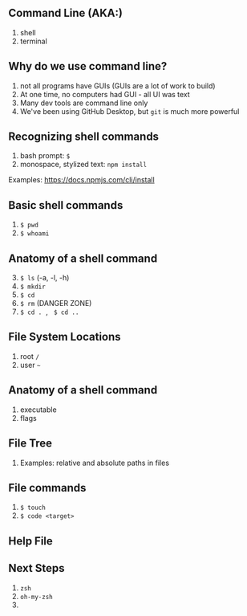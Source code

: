 ## Command Line (AKA:)
  1. shell
  2. terminal

## Why do we use command line?
  1. not all programs have GUIs (GUIs are a lot of work to build)
  2. At one time, no computers had GUI - all UI was text
  3. Many dev tools are command line only
  4. We've been using GitHub Desktop, but `git` is much more powerful

## Recognizing shell commands
  1. bash prompt: `$`
  2. monospace, stylized text: `npm install`

  Examples: https://docs.npmjs.com/cli/install

## Basic shell commands
  1. `$ pwd`
  1. `$ whoami`


## Anatomy of a shell command
  3. `$ ls` (-a, -l, -h)
  4. `$ mkdir`
  2. `$ cd`
  4. `$ rm` (DANGER ZONE)
  3. `$ cd .` &nbsp;, &nbsp; `$ cd ..`

## File System Locations
1. root `/`
2. user `~`

## Anatomy of a shell command
1. executable
2. flags

## File Tree

1. Examples: relative and absolute paths in files

## File commands

1. `$ touch`
1. `$ code <target>`

## Help File

## Next Steps

1. `zsh`
2. `oh-my-zsh`
3.